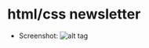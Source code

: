 # html/css newsletter
- Screenshot:
![alt tag](https://raw.githubusercontent.com/kirilkirkov/html-only-Newsletter/master/full_design.jpg)
